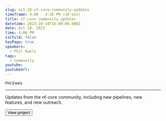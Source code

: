 ```yaml
---
slug: oct-18-nf-core-community-updates
timeframe: 4:00 - 4:30 PM (30 min)
title: nf-core community updates
datetime: 2023-10-18T16:00:00.000Z
date: Oct 18, 2023
time: 4:00 PM
isChild: false
hasPage: true
speakers:
  - Phil Ewels
tags:
  - Community
youtube: 
youtubeUrl: 
---
```

<div className="mb-4">
  <small className="typo-small">
    Phil Ewels
  </small>
</div>

<hr className="border-t border-gray-50 mb-4 opacity-20" />

Updates from the nf-core community, including new pipelines, new features, and new outreach.

<div>
  <Button to="https://nf-co.re/" variant="secondary" size="md" arrow>
    View project
  </Button>
</div>